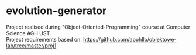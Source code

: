 # evolution-generator
Project realised during "Object-Oriented-Programming" course at Computer Science AGH UST.  
Project requirements based on: https://github.com/apohllo/obiektowe-lab/tree/master/proj1


